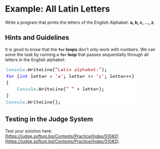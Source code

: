 # Example: All Latin Letters

Write a program that prints the letters of the English Alphabet: **a, b, c, …, z**.

## Hints and Guidelines

It is good to know that the **`for` loops** don't only work with numbers. We can solve the task by running a **`for` loop** that passes sequentially through all letters in the English alphabet:

![](/assets/chapter-5-images/03.Latin-letters-01.png)

## Testing in the Judge System

Test your solution here: [https://judge.softuni.bg/Contests/Practice/Index/510#2](https://judge.softuni.bg/Contests/Practice/Index/510#2).
